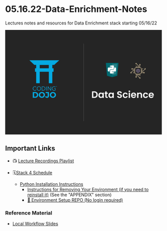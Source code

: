 # 05.16.22-Data-Enrichment-Notes
Lectures notes and resources for Data Enrichment stack starting 05/16/22


<img src="./images/Data Science Thumbnail.png">

## Important Links
- 📺 [Lecture Recordings Playlist](https://youtube.com/playlist?list=PLmeeqPbYmMC36RCmLS2NiMr777HppUb3R)

- 🗓[Stack 4 Schedule](https://docs.google.com/spreadsheets/d/1MNBQ0x7AgULj2A-y8obg9pkB3nm57p6aYXD_rW2Wun0/edit?usp=sharing)
	- [Python Installation Instructions](https://login.codingdojo.com/m/376/12807/89997)
		- [Instructions for Removing Your Environment (if you need to reinstall it)](https://login.codingdojo.com/m/376/12807/89882) (See the "APPENDIX" section)
		- [🐍 Environment Setup REPO (No login required)](https://github.com/coding-dojo-data-science/dojo-env-setup)


### Reference Material
- [Local Workflow Slides](https://docs.google.com/presentation/d/14YyP3vtZ-CHOa6f-hAQWIO4H4_xlR8yoyvXmE_XzLlE/edit?usp=sharing) 